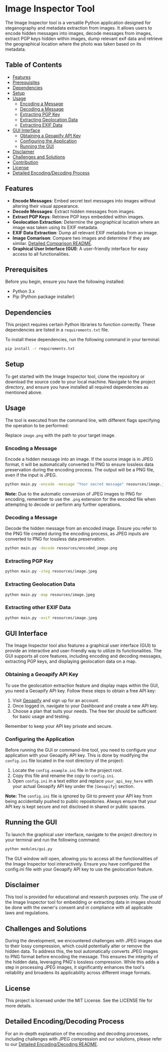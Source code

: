 # Image Inspector Tool

The Image Inspector tool is a versatile Python application designed for steganography and metadata extraction from images. It allows users to encode hidden messages into images, decode messages from images, extract PGP keys hidden within images, dump relevant exif data and retrieve the geographical location where the photo was taken based on its metadata.

## Table of Contents
- [Features](#features)
- [Prerequisites](#prerequisites)
- [Dependencies](#dependencies)
- [Setup](#setup)
- [Usage](#usage)
  - [Encoding a Message](#encoding-a-message)
  - [Decoding a Message](#decoding-a-message)
  - [Extracting PGP Key](#extracting-pgp-key)
  - [Extracting Geolocation Data](#extracting-geolocation-data)
  - [Extracting EXIF Data](#extracting-other-exif-data)
- [GUI Interface](#gui-interface)
  - [Obtaining a Geoapify API Key](#obtaining-a-geoapify-api-key)
  - [Configuring the Application](#configuring-the-application)
  - [Running the GUI](#running-the-gui)
- [Disclaimer](#disclaimer)
- [Challenges and Solutions](#challenges-and-solutions)
- [Contribution](#contribution)
- [License](#license)
- [Detailed Encoding/Decoding Process](#detailed-encodingdecoding-process)

## Features

- **Encode Messages**: Embed secret text messages into images without altering their visual appearance.
- **Decode Messages**: Extract hidden messages from images.
- **Extract PGP Keys**: Retrieve PGP keys embedded within images.
- **Geolocation Extraction**: Determine the geographical location where an image was taken using its EXIF metadata.
- **EXIF Data Extraction**: Dump all relevant EXIF metadata from an image.
- **Image Comarison**: Compare two images and determine if they are similar. [Detailed Comparison README](modules/comparison.md).
- **Graphical User Interface (GUI)**: A user-friendly interface for easy access to all functionalities.


## Prerequisites

Before you begin, ensure you have the following installed:
- Python 3.x
- Pip (Python package installer)

## Dependencies

This project requires certain Python libraries to function correctly. These dependencies are listed in a `requirements.txt` file.

To install these dependencies, run the following command in your terminal:

```sh
pip install -r requirements.txt
```

## Setup

To get started with the Image Inspector tool, clone the repository or download the source code to your local machine. Navigate to the project directory, and ensure you have installed all required dependencies as mentioned above.

## Usage

The tool is executed from the command line, with different flags specifying the operation to be performed:

Replace `image.png` with the path to your target image.

### Encoding a Message

Encode a hidden message into an image. If the source image is in JPEG format, it will be automatically converted to PNG to ensure lossless data preservation during the encoding process. The output will be a PNG file, even if the input is JPEG.

```sh
python main.py -encode -message "Your secret message" resources/image.jpeg
```

**Note:** Due to the automatic conversion of JPEG images to PNG for encoding, remember to use the `.png` extension for the encoded file when attempting to decode or perform any further operations.

### Decoding a Message

Decode the hidden message from an encoded image. Ensure you refer to the PNG file created during the encoding process, as JPEG inputs are converted to PNG for lossless data preservation.

```sh
python main.py -decode resources/encoded_image.png
```

### Extracting PGP Key

```sh
python main.py -steg resources/image.jpeg
```

### Extracting Geolocation Data

```sh
python main.py -map resources/image.jpeg
```

### Extracting other EXIF Data
```sh
python main.py -exif resources/image.jpeg
```

## GUI Interface

The Image Inspector tool also features a graphical user interface (GUI) to provide an interactive and user-friendly way to utilize its functionalities. The GUI supports all core features, including encoding and decoding messages, extracting PGP keys, and displaying geolocation data on a map.

### Obtaining a Geoapify API Key

To use the geolocation extraction feature and display maps within the GUI, you need a Geoapify API key. Follow these steps to obtain a free API key:

1. Visit [Geoapify](https://www.geoapify.com/) and sign up for an account.
2. Once logged in, navigate to your Dashboard and create a new API key.
3. Choose a plan that suits your needs. The free tier should be sufficient for basic usage and testing.

Remember to keep your API key private and secure.

### Configuring the Application

Before running the GUI or command-line tool, you need to configure your application with your Geoapify API key. This is done by modifying the `config.ini` file located in the root directory of the project:

1. Locate the `config.example.ini` file in the project root.
2. Copy this file and rename the copy to `config.ini`.
3. Open `config.ini` in a text editor and replace `your_api_key_here` with your actual Geoapify API key under the `[Geoapify]` section.

**Note:** The `config.ini` file is ignored by Git to prevent your API key from being accidentally pushed to public repositories. Always ensure that your API key is kept secure and not disclosed in shared or public spaces.

## Running the GUI

To launch the graphical user interface, navigate to the project directory in your terminal and run the following command:

```sh
python modules/gui.py
```
The GUI window will open, allowing you to access all the functionalities of the Image Inspector tool interactively. Ensure you have configured the config.ini file with your Geoapify API key to use the geolocation feature.

## Disclaimer

This tool is provided for educational and research purposes only. The use of the Image Inspector tool for embedding or extracting data in images should be done with the owner's consent and in compliance with all applicable laws and regulations.

## Challenges and Solutions

During the development, we encountered challenges with JPEG images due to their lossy compression, which could potentially alter or remove the hidden data. To address this, the tool automatically converts JPEG images to PNG format before encoding the message. This ensures the integrity of the hidden data, leveraging PNG's lossless compression. While this adds a step in processing JPEG images, it significantly enhances the tool's reliability and broadens its applicability across different image formats.

## License

This project is licensed under the MIT License. See the LICENSE file for more details.

## Detailed Encoding/Decoding Process

For an in-depth explanation of the encoding and decoding processes, including challenges with JPEG compression and our solutions, please refer to our [Detailed Encoding/Decoding README](modules/Stenographer.md).
